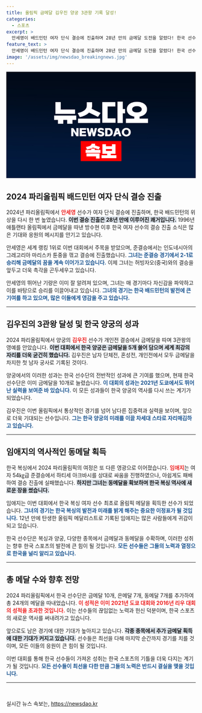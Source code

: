 ```yaml
---
title: 올림픽 금메달 김우진 양궁 3관왕 기록 달성!
categories:
  - 스포츠
excerpt: >
  안세영이 배드민턴 여자 단식 결승에 진출하며 28년 만의 금메달 도전을 알렸다! 한국 선수단은 금메달 10개를 포함해 총 24개의 메달을 기록하며 역대 최고 성적을 달성하였다.
feature_text: >
  안세영이 배드민턴 여자 단식 결승에 진출하며 28년 만의 금메달 도전을 알렸다! 한국 선수단은 금메달 10개를 포함해 총 24개의 메달을 기록하며 역대 최고 성적을 달성하였다.
image: '/assets/img/newsdao_breakingnews.jpg'
---
```


<p><img src="/assets/img/newsdao_breakingnews.jpg" alt="ranknews 속보" /></p>

<h2 data-ke-size="size26">2024 파리올림픽 배드민턴 여자 단식 결승 진출</h2>

<p data-ke-size="size16">2024년 파리올림픽에서 <b><span style="color: #ee2323;">안세영</span></b> 선수가 여자 단식 결승에 진출하며, 한국 배드민턴의 위상을 다시 한 번 높였습니다. <b><span style="background-color: #21538527;">이번 결승 진출은 28년 만에 이루어진 쾌거입니다.</span></b> 1996년 애틀랜타 올림픽에서 금메달을 따낸 방수현 이후 한국 여자 선수의 결승 진출 소식은 많은 기대와 응원의 메시지를 안기고 있습니다.</p>

<p data-ke-size="size16">안세영은 세계 랭킹 1위로 이번 대회에서 주목을 받았으며, 준결승에서는 인도네시아의 그레고리아 마리스카 툰중을 꺾고 결승에 진출했습니다. <b><span style="color: #1a5490;">그녀는 준결승 경기에서 2-1로 승리해 금메달의 꿈을 계속 이어가고 있습니다.</span></b> 이제 그녀는 허빙자오(중국)와의 결승을 앞두고 더욱 촉각을 곤두세우고 있습니다.</p>

<p data-ke-size="size16">안세영의 뛰어난 기량은 이미 잘 알려져 있으며, 그녀는 매 경기마다 자신감을 파악하고 이를 바탕으로 승리를 이끌어내고 있습니다. <b><span style="color: #1a5490;">그녀의 경기는 한국 배드민턴의 발전에 큰 기여를 하고 있으며, 많은 이들에게 영감을 주고 있습니다.</span></b> </p>

<hr>

<h2 data-ke-size="size26">김우진의 3관왕 달성 및 한국 양궁의 성과</h2>

<p data-ke-size="size16">2024 파리올림픽에서 양궁의 <b><span style="color: #ee2323;">김우진</span></b> 선수가 개인전 결승에서 금메달을 따며 3관왕의 영예를 안았습니다. <b><span style="background-color: #21538527;">이번 대회에서 한국 양궁은 금메달을 5개 쓸어 담으며 세계 최강의 자리를 더욱 굳건히 했습니다.</span></b> 김우진은 남자 단체전, 혼성전, 개인전에서 모두 금메달을 차지한 첫 남자 궁사로 기록된 것이다.</p>

<p data-ke-size="size16">양궁에서의 이러한 성과는 한국 선수단의 전반적인 성과에 큰 기여를 했으며, 현재 한국 선수단은 이미 금메달을 10개로 늘렸습니다. <b><span style="color: #1a5490;">이 대회의 성과는 2021년 도쿄에서도 뛰어난 실력을 보여준 바 있습니다.</span></b> 이 모든 성과들이 한국 양궁의 역사를 다시 쓰는 계기가 되었습니다.</p>

<p data-ke-size="size16">김우진은 이번 올림픽에서 통상적인 경기를 넘어 남다른 집중력과 실력을 보이며, 앞으로 더욱 기대되는 선수입니다. <b><span style="color: #1a5490;">그는 한국 양궁의 미래를 이끌 차세대 스타로 자리매김하고 있습니다.</span></b></p>

<hr>

<h2 data-ke-size="size26">임애지의 역사적인 동메달 획득</h2>

<p data-ke-size="size16">한국 복싱에서 2024 파리올림픽의 여정은 또 다른 영광으로 이어졌습니다. <b><span style="color: #ee2323;">임애지</span></b>는 여자 54㎏급 준결승에서 하티세 아크바시를 상대로 싸움을 진행하였으나, 아쉽게도 패배하여 결승 진출에 실패했습니다. <b><span style="background-color: #21538527;">하지만 그녀는 동메달을 확보하며 한국 복싱 역사에 새로운 장을 썼습니다.</span></b></p>

<p data-ke-size="size16">임애지는 이번 대회에서 한국 복싱 여자 선수 최초로 올림픽 메달을 획득한 선수가 되었습니다. <b><span style="color: #1a5490;">그녀의 경기는 한국 복싱의 발전과 미래를 밝게 해주는 중요한 이정표가 될 것입니다.</span></b> 12년 만에 탄생한 올림픽 메달리스트로 기록된 임애지는 많은 사람들에게 귀감이 되고 있습니다.</p>

<p data-ke-size="size16">한국 선수단은 복싱과 양궁, 다양한 종목에서 금메달과 동메달을 수확하며, 이러한 성취는 향후 한국 스포츠의 발전에 큰 힘이 될 것입니다. <b><span style="color: #1a5490;">모든 선수들은 그들의 노력과 열정으로 한국을 널리 알리고 있습니다.</span></b></p>

<hr>

<h2 data-ke-size="size26">총 메달 수와 향후 전망</h2>

<p data-ke-size="size16">2024 파리올림픽에서 한국 선수단은 금메달 10개, 은메달 7개, 동메달 7개를 추가하여 총 24개의 메달을 따내었습니다. <b><span style="color: #ee2323;">이 성적은 이미 2021년 도쿄 대회와 2016년 리우 대회의 성적을 초과한 것입니다.</span></b> 이는 선수들의 끊임없는 노력과 헌신 덕분이며, 한국 스포츠의 새로운 역사를 써내려가고 있습니다.</p>

<p data-ke-size="size16">앞으로도 남은 경기에 대한 기대가 높아지고 있습니다. <b><span style="background-color: #21538527;">각종 종목에서 추가 금메달 획득에 대한 기대가 커지고 있습니다.</span></b> 선수들은 최선을 다해 마지막 순간까지 경기를 치를 것이며, 모든 이들의 응원이 큰 힘이 될 것입니다.</p>

<p data-ke-size="size16">이번 대회를 통해 한국 선수들이 가져온 성취는 한국 스포츠의 기틀을 더욱 다지는 계기가 될 것입니다. <b><span style="color: #1a5490;">모든 선수들이 최선을 다한 만큼 그들의 노력은 반드시 결실을 맺을 것입니다.</span></b></p>

<hr>

<p data-ke-size="size16">&nbsp;</p>
실시간 뉴스 속보는, <a href="https://newsdao.kr" rel="dofollow">https://newsdao.kr</a>


